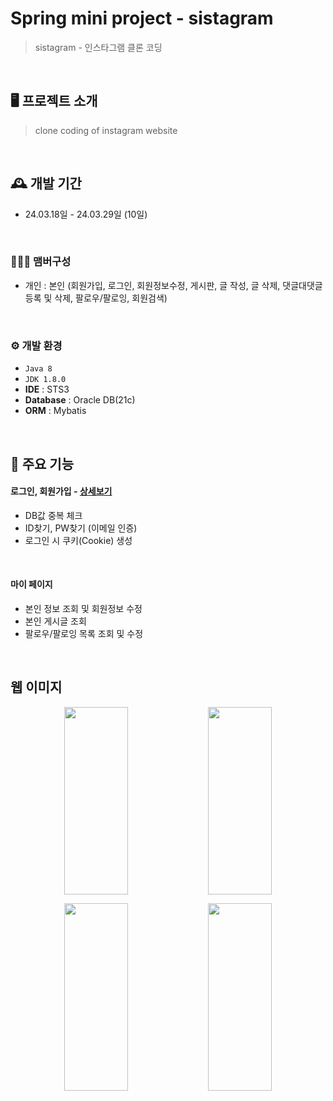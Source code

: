 # Spring mini project - sistagram
> sistagram - 인스타그램 클론 코딩

<br/>

## 🖥️ 프로젝트 소개
> clone coding of instagram website 

<br>

## 🕰️ 개발 기간
* 24.03.18일 - 24.03.29일 (10일)
<br>

### 🧑‍🤝‍🧑 맴버구성
 - 개인 : 본인 (회원가입, 로그인, 회원정보수정, 게시판, 글 작성, 글 삭제, 댓글대댓글 등록 및 삭제, 팔로우/팔로잉, 회원검색)
<br>

### ⚙️ 개발 환경
- `Java 8`
- `JDK 1.8.0`
- **IDE** : STS3
- **Database** : Oracle DB(21c)
- **ORM** : Mybatis
<br>

## 📌 주요 기능
#### 로그인, 회원가입 - <a href="https://github.com/" >상세보기</a>
- DB값 중복 체크
- ID찾기, PW찾기 (이메일 인증)
- 로그인 시 쿠키(Cookie) 생성
<br>

#### 마이 페이지 
- 본인 정보 조회 및 회원정보 수정
- 본인 게시글 조회
- 팔로우/팔로잉 목록 조회 및 수정
<br>

## 웹 이미지
<p align="center">
 <img src="https://github.com/user-attachments/assets/e3f971c1-9b75-4d76-9e53-3f7dbe324d40" align="center" width="45%" height="300px">
 <img src="https://github.com/user-attachments/assets/1c05df52-8ce2-4ad7-b056-1f967ec9bfe5" align="center" width="45%" height="300px">
</p>
<p align="center">
 <img src="https://github.com/user-attachments/assets/ae61704d-7195-4b1f-929c-dee5d56cd9b3" align="center" width="45%" height="300px">
 <img src="https://github.com/user-attachments/assets/2d728e54-4786-4a9e-a30d-289a70038ca2" align="center" width="45%" height="300px">
</p>
